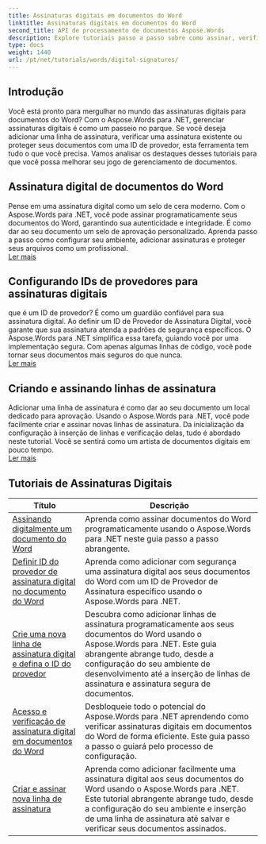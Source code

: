 ```yaml
---
title: Assinaturas digitais em documentos do Word
linktitle: Assinaturas digitais em documentos do Word
second_title: API de processamento de documentos Aspose.Words
description: Explore tutoriais passo a passo sobre como assinar, verificar e gerenciar assinaturas digitais em documentos do Word usando o Aspose.Words para .NET.
type: docs
weight: 1440
url: /pt/net/tutorials/words/digital-signatures/
---
```

## Introdução

Você está pronto para mergulhar no mundo das assinaturas digitais para documentos do Word? Com o Aspose.Words para .NET, gerenciar assinaturas digitais é como um passeio no parque. Se você deseja adicionar uma linha de assinatura, verificar uma assinatura existente ou proteger seus documentos com uma ID de provedor, esta ferramenta tem tudo o que você precisa. Vamos analisar os destaques desses tutoriais para que você possa melhorar seu jogo de gerenciamento de documentos.

## Assinatura digital de documentos do Word  

Pense em uma assinatura digital como um selo de cera moderno. Com o Aspose.Words para .NET, você pode assinar programaticamente seus documentos do Word, garantindo sua autenticidade e integridade. É como dar ao seu documento um selo de aprovação personalizado. Aprenda passo a passo como configurar seu ambiente, adicionar assinaturas e proteger seus arquivos como um profissional.  
[Ler mais](./digitally-signing-word-document/)  

## Configurando IDs de provedores para assinaturas digitais  

que é um ID de provedor? É como um guardião confiável para sua assinatura digital. Ao definir um ID de Provedor de Assinatura Digital, você garante que sua assinatura atenda a padrões de segurança específicos. O Aspose.Words para .NET simplifica essa tarefa, guiando você por uma implementação segura. Com apenas algumas linhas de código, você pode tornar seus documentos mais seguros do que nunca.  
[Ler mais](./set-digital-signature-provider-id/)  

## Criando e assinando linhas de assinatura  

Adicionar uma linha de assinatura é como dar ao seu documento um local dedicado para aprovação. Usando o Aspose.Words para .NET, você pode facilmente criar e assinar novas linhas de assinatura. Da inicialização da configuração à inserção de linhas e verificação delas, tudo é abordado neste tutorial. Você se sentirá como um artista de documentos digitais em pouco tempo.  
[Ler mais](./create-and-sign-new-signature-line/)  

 ## Tutoriais de Assinaturas Digitais
| Título | Descrição |
| --- | --- |
| [Assinando digitalmente um documento do Word](./digitally-signing-word-document/) | Aprenda como assinar documentos do Word programaticamente usando o Aspose.Words para .NET neste guia passo a passo abrangente. |
| [Definir ID do provedor de assinatura digital no documento do Word](./set-digital-signature-provider-id/) | Aprenda como adicionar com segurança uma assinatura digital aos seus documentos do Word com um ID de Provedor de Assinatura específico usando o Aspose.Words para .NET. |
| [Crie uma nova linha de assinatura digital e defina o ID do provedor](./create-new-digital-signature-line-and-set-provider-id/) | Descubra como adicionar linhas de assinatura programaticamente aos seus documentos do Word usando o Aspose.Words para .NET. Este guia abrangente abrange tudo, desde a configuração do seu ambiente de desenvolvimento até a inserção de linhas de assinatura e assinatura segura de documentos. |
| [Acesso e verificação de assinatura digital em documentos do Word](./access-and-digital-signature-verification/) | Desbloqueie todo o potencial do Aspose.Words para .NET aprendendo como verificar assinaturas digitais em documentos do Word de forma eficiente. Este guia passo a passo o guiará pelo processo de configuração. |
| [Criar e assinar nova linha de assinatura](./create-and-sign-new-signature-line/) | Aprenda como adicionar facilmente uma assinatura digital aos seus documentos do Word usando o Aspose.Words para .NET. Este tutorial abrangente abrange tudo, desde a configuração do seu ambiente e inserção de uma linha de assinatura até salvar e verificar seus documentos assinados. |